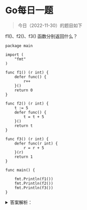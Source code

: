 # Go每日一题

> 今日（2022-11-30）的题目如下

f1()、f2()、f3() 函数分别返回什么？


```golang
package main

import (
	"fmt"
)

func f1() (r int) {
	defer func() {
		r++
	}()
	return 0
}

func f2() (r int) {
	t := 5
	defer func() {
		t = t + 5
	}()
	return t
}

func f3() (r int) {
	defer func(r int) {
		r = r + 5
	}(r)
	return 1
}

func main() {

	fmt.Println(f1())
	fmt.Println(f2())
	fmt.Println(f3())
}
```


<details>
<summary>答案解析：</summary>
- 参考答案及解析：1 5 1。
- 知识点：defer、返回值。
</details>
